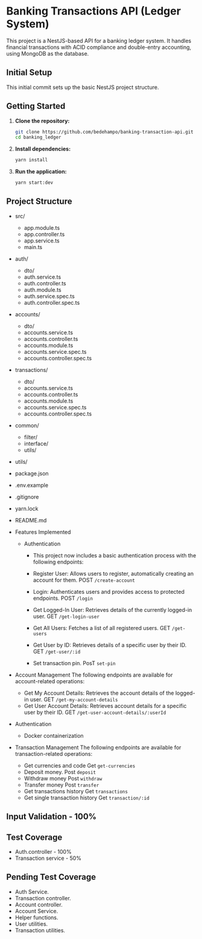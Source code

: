# Banking Transactions API (Ledger System)

This project is a NestJS-based API for a banking ledger system. It handles financial transactions with ACID compliance and double-entry accounting, using MongoDB as the database.

## Initial Setup

This initial commit sets up the basic NestJS project structure.

## Getting Started

1.  **Clone the repository:**

    ```bash
    git clone https://github.com/bedehampo/banking-transaction-api.git
    cd banking_ledger
    ```

2.  **Install dependencies:**

    ```bash
    yarn install
    ```

3.  **Run the application:**

    ```bash
    yarn start:dev
    ```

## Project Structure
 - src/
    - app.module.ts 
    - app.controller.ts 
    - app.service.ts
    - main.ts 
 - auth/
   - dto/ 
   - auth.service.ts
   - auth.controller.ts
   - auth.module.ts
   - auth.service.spec.ts
   - auth.controller.spec.ts
 - accounts/
   - dto/ 
   - accounts.service.ts
   - accounts.controller.ts
   - accounts.module.ts
   - accounts.service.spec.ts
   - accounts.controller.spec.ts
 - transactions/
   - dto/ 
   - accounts.service.ts
   - accounts.controller.ts
   - accounts.module.ts
   - accounts.service.spec.ts
   - accounts.controller.spec.ts
 - common/
   - filter/
   - interface/
   - utils/
 - utils/
 - package.json
 - .env.example
 - .gitignore
 - yarn.lock
 - README.md 

- Features Implemented
  - Authentication
    - This project now includes a basic authentication process with the following endpoints:

     - Register User: Allows users to register, automatically creating an account for them.
       POST `/create-account`
     - Login: Authenticates users and provides access to protected endpoints.
       POST `/login`
     - Get Logged-In User: Retrieves details of the currently logged-in user.
       GET `/get-login-user`
     - Get All Users: Fetches a list of all registered users.
       GET `/get-users`
     - Get User by ID: Retrieves details of a specific user by their ID.
       GET `/get-user/:id`
     - Set transaction pin.
       PosT `set-pin`
     
     
       
- Account Management
  The following endpoints are available for account-related operations:

  - Get My Account Details: Retrieves the account details of the logged-in user.
    GET `/get-my-account-details`
  - Get User Account Details: Retrieves account details for a specific user by their ID.
    GET `/get-user-account-details/:userId`
 - Authentication
   - Docker containerization


- Transaction Management
  The following endpoints are available for transaction-related operations:
  - Get currencies and code
    Get `get-currencies`
  - Deposit money.
    Post `deposit`
  - Withdraw money
    Post `withdraw`
  - Transfer money
    Post `transfer`
  - Get transactions history
    Get `transactions`
  - Get single transaction history
    Get `transaction/:id`

## Input Validation - 100%

## Test Coverage
* Auth.controller - 100%
* Transaction service - 50%

## Pending Test Coverage
* Auth Service.
* Transaction controller.
* Account controller.
* Account Service.
* Helper functions.
* User utilities.
* Transaction utilities.


